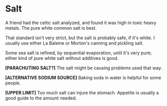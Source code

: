 # Salt

A friend had the celtic salt analyzed, and found it was high in toxic heavy metals. The pure white common salt is best.

That standard isn't very strict, but the salt is probably safe, if it's white. I usually use either La Baleine or Morton's canning and pickling salt.

Some sea salt is refined, by sequential evaporation, until it's very pure; either kind of pure white salt without additives is good.

**[PARACHUTING SALT?]**
The salt might be causing problems used that way.

**[ALTERNATIVE SODIUM SOURCE]**
Baking soda in water is helpful for some people.

**[UPPER LIMIT]**
Too much salt can injure the stomach. Appetite is usually a good guide to the amount needed.
